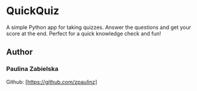 # QuickQuiz
A simple Python app for taking quizzes. Answer the questions and get your score at the end. Perfect for a quick knowledge check and fun!

## Author
### Paulina Zabielska 
Github: [https://github.com/zpaulinz]